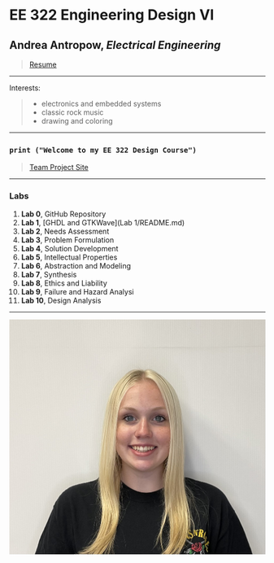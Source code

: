 # EE 322 Engineering Design VI
## Andrea Antropow, *Electrical Engineering*
> [Resume](https://github.com/aantrop1/EE-322-Engineering-Design-VI/blob/main/Andrea%20Antropow%20Resume%201-24-2024.pdf)
---
Interests:
> - electronics and embedded systems
> - classic rock music
> - drawing and coloring
---
### `print ("Welcome to my EE 322 Design Course")`
> [Team Project Site](https://sites.google.com/stevens.edu/cpe322-group/home)
---
### Labs
1. **Lab 0**, GitHub Repository 
2. **Lab 1**, [GHDL and GTKWave](Lab 1/README.md)
3. **Lab 2**, Needs Assessment
4. **Lab 3**, Problem Formulation
5. **Lab 4**, Solution Development
6. **Lab 5**, Intellectual Properties
7. **Lab 6**, Abstraction and Modeling
8. **Lab 7**, Synthesis
9. **Lab 8**, Ethics and Liability
10. **Lab 9**, Failure and Hazard Analysi
11. **Lab 10**, Design Analysis

---
![](andreapicture.jpg)
